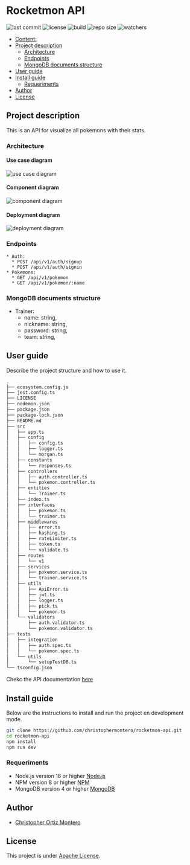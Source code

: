 # Rocketmon API

![last commit](https://img.shields.io/github/last-commit/christophermontero/rocketmon-api)
![license](https://img.shields.io/github/license/christophermontero/rocketmon-api)
![build](https://img.shields.io/github/actions/workflow/status/christophermontero/rocketmon-api/pipeline.yml)
![repo size](https://img.shields.io/github/repo-size/christophermontero/rocketmon-api)
![watchers](https://img.shields.io/github/watchers/christophermontero/rocketmon-api?style=social)

- [Content:](#content)
- [Project description](#project-description)
  - [Architecture](#architecture)
  - [Endpoints](#endpoints)
  - [MongoDB documents structure](#mongodb-documents-structure)
- [User guide](#user-guide)
- [Install guide](#install-guide)
  - [Requeriments](#requeriments)
- [Author](#autores)
- [License](#License)

## Project description

This is an API for visualize all pokemons with their stats.

### Architecture

#### Use case diagram

![use case diagram](https://github.com/christophermontero/rocketmon-api/blob/master/docs/diagrams/use-case-diagram.jpg?raw=true)

#### Component diagram

![component diagram](https://github.com/christophermontero/rocketmon-api/blob/master/docs/diagrams/component-diagram.jpg?raw=true)

#### Deployment diagram

![deployment diagram](https://github.com/christophermontero/rocketmon-api/blob/master/docs/diagrams/deployment-diagram.jpg?raw=true)

### Endpoints

```
* Auth:
  * POST /api/v1/auth/signup
  * POST /api/v1/auth/signin
* Pokemons:
  * GET /api/v1/pokemon
  * GET /api/v1/pokemon/:name
```

### MongoDB documents structure

- Trainer:
  - name: string,
  - nickname: string,
  - password: string,
  - team: string,

## User guide

Describe the project structure and how to use it.

```bash
.
├── ecosystem.config.js
├── jest.config.ts
├── LICENSE
├── nodemon.json
├── package.json
├── package-lock.json
├── README.md
├── src
│   ├── app.ts
│   ├── config
│   │   ├── config.ts
│   │   ├── logger.ts
│   │   └── morgan.ts
│   ├── constants
│   │   └── responses.ts
│   ├── controllers
│   │   ├── auth.controller.ts
│   │   └── pokemon.controller.ts
│   ├── entities
│   │   └── Trainer.ts
│   ├── index.ts
│   ├── interfaces
│   │   ├── pokemon.ts
│   │   └── trainer.ts
│   ├── middlewares
│   │   ├── error.ts
│   │   ├── hashing.ts
│   │   ├── rateLimiter.ts
│   │   ├── token.ts
│   │   └── validate.ts
│   ├── routes
│   │   └── v1
│   ├── services
│   │   ├── pokemon.service.ts
│   │   └── trainer.service.ts
│   ├── utils
│   │   ├── ApiError.ts
│   │   ├── jwt.ts
│   │   ├── logger.ts
│   │   ├── pick.ts
│   │   └── pokemon.ts
│   └── validators
│       ├── auth.validator.ts
│       └── pokemon.validator.ts
├── tests
│   ├── integration
│   │   ├── auth.spec.ts
│   │   └── pokemon.spec.ts
│   └── utils
│       └── setupTestDB.ts
└── tsconfig.json
```

Chekc the API documentation [here](https://rocketmon-api.herokuapp.com/api/v1/docs)

## Install guide

Below are the instructions to install and run the project en development mode.

```bash
git clone https://github.com/christophermontero/rocketmon-api.git
cd rocketmon-api
npm install
npm run dev
```

### Requeriments

- Node.js version 18 or higher [Node.js](https://nodejs.org/en/)
- NPM version 8 or higher [NPM](https://www.npmjs.com/)
- MongoDB version 4 or higher [MongoDB](https://www.mongodb.com/)

## Author

- [Christopher Ortiz Montero](https://github.com/christophermontero)

## License

This project is under [Apache License](https://www.apache.org/licenses/LICENSE-2.0).
